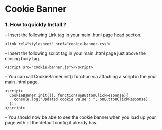 # Cookie Banner 

<h3>1. How to quickly Install ?</h3>

<p>- Insert the following Link tag in your main .html page head section.</p>

    <link rel="stylesheet" href="cookie-banner.css">

<p>- Insert the following script tag in your main .html page just above the closing body tag.</p>

    <script src="cookie-banner.js"></script>

<p>- You can call CookieBanner.init() function via attaching a script in the your main .html page.</p>

    <script>
      CookieBanner.init({}, function(onButtonClickResponse){
        console.log("Updated cookie value : ", onButtonClickResponse);
      });
    </script>

<p>- You should now be able to see the cookie banner when you load up your page with all the default config it already has.</p>
